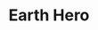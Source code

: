 ---
title: Earth Hero
url: 'https://earthhero.com/'
countries:
  - us
categories:
  - a68b7a57-c0a5-4b27-81d2-93a19f2787a1
description: >-
  Our brands are made with better materials, cleaner production, a lower carbon
  footprint, higher quality, and with less waste. When you shop on EarthHero,
  you contribute to a better future for us all.
image: null
blueprint: action

---